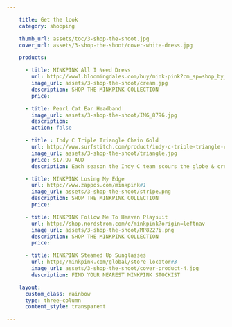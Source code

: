 ```yaml
---

    title: Get the look
    category: shopping

    thumb_url: assets/toc/3-shop-the-shoot.jpg
    cover_url: assets/3-shop-the-shoot/cover-white-dress.jpg

    products:

      - title: MINKPINK All I Need Dress
        url: http://www1.bloomingdales.com/buy/mink-pink?cm_sp=shop_by_brand-_-ALL%20DESIGNERS-_-MINK%20PINK#3
        image_url: assets/3-shop-the-shoot/cream.jpg
        description: SHOP THE MINKPINK COLLECTION
        price:

      - title: Pearl Cat Ear Headband
        image_url: assets/3-shop-the-shoot/IMG_8796.jpg
        description:
        action: false

      - title : Indy C Triple Triangle Chain Gold
        url: http://www.surfstitch.com/product/indy-c-triple-triangle-chain-gold
        image_url: assets/3-shop-the-shoot/triangle.jpg
        price: $17.97 AUD
        description: Each season the Indy C team scours the globe & creates a diverse, on-trend range offering unique & affordable pieces that get noticed.

      - title: MINKPINK Losing My Edge
        url: http://www.zappos.com/minkpink#1
        image_url: assets/3-shop-the-shoot/stripe.png
        description: SHOP THE MINKPINK COLLECTION
        price:

      - title: MINKPINK Follow Me To Heaven Playsuit
        url: http://shop.nordstrom.com/c/minkpink?origin=leftnav
        image_url: assets/3-shop-the-shoot/MP8227i.png
        description: SHOP THE MINKPINK COLLECTION
        price:

      - title: MINKPINK Steamed Up Sunglasses
        url: http://minkpink.com/global/store-locator#3
        image_url: assets/3-shop-the-shoot/cover-product-4.jpg
        description: FIND YOUR NEAREST MINKPINK STOCKIST

    layout:
      custom_class: rainbow
      type: three-column
      content_style: transparent

---
```

